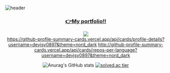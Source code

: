 ![header](https://capsule-render.vercel.app/api?type=waving&color=timeGradient&text=Welcome%20to%20my%20GitHub%20👋&animation=twinkling&fontSize=35&height=250)
<div align="center">
      
### <a href="https://devjsy0897.github.io/devjsy0897/keyboardEvent.html" target="_blank">👉My portfolio!!</a>      
      
![](https://github-profile-summary-cards.vercel.app/api/cards/profile-details?username=devjsy0897&theme=nord_dark)  
      https://github-profile-summary-cards.vercel.app/api/cards/profile-details?username=devjsy0897&theme=nord_dark
      http://github-profile-summary-cards.vercel.app/api/cards/repos-per-language?username=devjsy0897&theme=nord_dark
 <!-- 
<img src="https://img.shields.io/badge/문자-색코드?style=flat-square&logo=이미지 이름&logoColor=white"/>      
<img src="https://img.shields.io/badge/-brightgreen-brightgreen"/>

<img alt="Html" src ="https://img.shields.io/badge/HTML5-E34F26.svg?&style=for-the-badge&logo=HTML5&logoColor=white"/> 
<img alt="Css" src ="https://img.shields.io/badge/CSS3-1572B6.svg?&style=for-the-badge&logo=CSS3&logoColor=white"/> 
<img alt="JavaScript" src ="https://img.shields.io/badge/JavaScriipt-F7DF1E.svg?&style=for-the-badge&logo=JavaScript&logoColor=black"/>
  
### <a href="https://devjsy0897.github.io/devjsy0897/keyboardEvent.html" target="_blank">👉 My Portfolio </a> -->
<!-- https://jungle.krafton.com/ 이거 참고 -->     


![Anurag's GitHub stats](https://github-readme-stats.vercel.app/api?username=devjsy0897&theme=dark&show_icons=true) 
[![solved.ac tier](http://mazassumnida.wtf/api/generate_badge?boj=devjsy0897)](https://solved.ac/devjsy0897) 



 
 </div>

